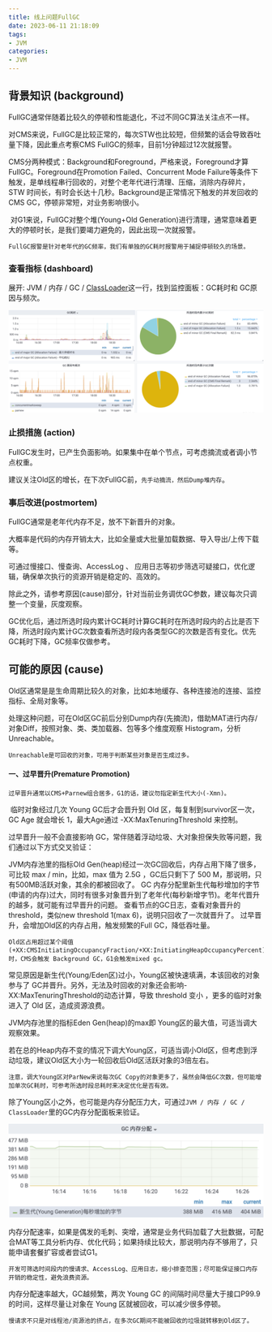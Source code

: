 ```yaml
---
title: 线上问题FullGC
date: 2023-06-11 21:18:09
tags:
- JVM
categories:
- JVM
---
```


## 背景知识 (background)

​	FullGC通常伴随着比较久的停顿和性能退化，不过不同GC算法关注点不一样。

​	对CMS来说，FullGC是比较正常的，每次STW也比较短，但频繁的话会导致吞吐量下降，因此重点考察CMS FullGC的频率，目前1分钟超过12次就报警。

​	CMS分两种模式：Background和Foreground，严格来说，Foreground才算FullGC。Foreground在Promotion Failed、Concurrent Mode Failure等条件下触发，是单线程串行回收的，对整个老年代进行清理、压缩，消除内存碎片，STW 时间长，有时会长达十几秒。Background是正常情况下触发的并发回收的 CMS GC，停顿非常短，对业务影响很小。

​	对G1来说，FullGC对整个堆(Young+Old Generation)进行清理，通常意味着更大的停顿时长，是我们要竭力避免的，因此出现一次就报警。


```
FullGC报警是针对老年代的GC频率，我们有单独的GC耗时报警用于捕捉停顿较久的场景。
```

### 查看指标 (dashboard)

展开: JVM / 内存 / GC / [ClassLoader](https://so.csdn.net/so/search?q=ClassLoader&spm=1001.2101.3001.7020)这一行，找到监控面板：GC耗时和 GC原因与频次。



![image-20231011192636268](%E7%BA%BF%E4%B8%8A%E9%97%AE%E9%A2%98FullGC/image-20231011192636268.png)

### 止损措施 (action)

FullGC发生时，已产生负面影响。如果集中在单个节点，可考虑摘流或者调小节点权重。

建议关注Old区的增长，在下次FullGC前，`先手动摘流，然后Dump堆内存`。

### 事后改进(postmortem)

FullGC通常是老年代内存不足，放不下新晋升的对象。

大概率是代码的内存开销太大，比如全量或大批量加载数据、导入导出/上传下载等。

可通过慢接口、慢查询、AccessLog 、 应用日志等初步筛选可疑接口，优化逻辑，确保单次执行的资源开销是稳定的、高效的。

除此之外，请参考原因(cause)部分，针对当前业务调优GC参数，建议每次只调整一个变量，灰度观察。

GC优化后，通过所选时段内累计GC耗时计算GC耗时在所选时段内的占比是否下降，所选时段内累计GC次数查看所选时段内各类型GC的次数是否有变化。优先GC耗时下降，GC频率仅做参考。

## 可能的原因 (cause)

Old区通常是是生命周期比较久的对象，比如本地缓存、各种连接池的连接、监控指标、全局对象等。

处理这种问题，可在Old区GC前后分别Dump内存(先摘流)，借助MAT进行内存/对象Diff，按照对象、类、类加载器、包等多个维度观察 Histogram，分析 Unreachable。

```
Unreachable是可回收的对象，可用于判断某些对象是否生成过多。
```

#### 一、过早晋升(Premature Promotion)

```
过早晋升通常以CMS+Parnew组合居多，G1的话，建议勿指定新生代大小(-Xmn)。
```

​	临时对象经过几次 Young GC后才会晋升到 Old 区，每复制到survivor区一次， GC Age 就会增长 1，最大Age通过 -XX:MaxTenuringThreshold 来控制。

过早晋升一般不会直接影响 GC，常伴随着浮动垃圾、大对象担保失败等问题，我们通过以下方式交叉验证：

JVM内存池里的指标Old Gen(heap)经过一次GC回收后，内存占用下降了很多，可比较 max / min，比如，max 值为 2.5G ，GC后只剩下了 500 M，那说明，只有500MB活跃对象，其余的都被回收了。
GC 内存分配里新生代每秒增加的字节(申请的内存)过大，同时有很多对象晋升到了老年代(每秒新增字节)。老年代晋升的越多，就可能有过早晋升的问题。
查看节点的GC日志，查看对象晋升的threshold，类似new threshold 1(max 6)，说明只回收了一次就晋升了。
过早晋升，会增加Old区的内存占用，触发频繁的Full GC，降低吞吐量。

```
Old区占用超过某个阈值(+XX:CMSInitiatingOccupancyFraction/+XX:InitiatingHeapOccupancyPercent)时，CMS会触发 Background GC，G1会触发mixed gc。
```

​	常见原因是新生代(Young/Eden区)过小，Young区被快速填满，本该回收的对象参与了 GC并晋升。另外，无法及时回收的对象还会影响-XX:MaxTenuringThreshold的动态计算，导致 threshold 变小 ，更多的临时对象进入了 Old 区，造成资源浪费。

JVM内存池里的指标Eden Gen(heap)的max即 Young区的最大值，可适当调大观察效果。

若在总的Heap内存不变的情况下调大Young区，可适当调小Old区，但考虑到浮动垃圾，建议Old区大小为一轮回收后Old区活跃对象的3倍左右。


```
注意，调大Young区对ParNew来说每次GC Copy的对象更多了，虽然会降低GC次数，但可能增加单次GC耗时，可参考所选时段总耗时来决定优化是否有效。
```

除了Young区小之外，也可能是内存分配压力大，可通过`JVM / 内存 / GC / ClassLoader`里的GC内存分配面板来验证。

![image-20231011192908088](%E7%BA%BF%E4%B8%8A%E9%97%AE%E9%A2%98FullGC/image-20231011192908088.png)

内存分配速率，如果是偶发的毛刺、突增，通常是业务代码加载了大批数据，可配合MAT等工具分析内存、优化代码；如果持续比较大，那说明内存不够用了，只能申请套餐扩容或者尝试G1。

```
开发可筛选时间段内的慢请求、AccessLog、应用日志，缩小排查范围；尽可能保证接口内存开销的稳定性，避免浪费资源。
```

内存分配速率越大，GC越频繁，两次 Young GC 的间隔时间尽量大于接口P99.9的时间，这样尽量让对象在 Young 区就被回收，可以减少很多停顿。

```
慢请求不只是对线程池/资源池的挤占，在多次GC期间不能被回收的垃圾就转移到Old区了。
```

